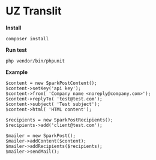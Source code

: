 # UZ Translit

**Install**
```$xslt
composer install
```

**Run test**
```$xslt
php vendor/bin/phpunit
```

**Example**

```$xslt
$content = new SparkPostContent();
$content->setKey('api key');
$content->from( 'Company name <noreply@company.com>');
$content->replyTo( 'test@test.com');
$content->subject( 'Test subject');
$content->html( 'HTML content');

$recipients = new SparkPostRecipients();
$recipients->add('client@test.com');

$mailer = new SparkPost();
$mailer->addContent($content);
$mailer->addRecipients($recipients);
$mailer->sendMail();
```